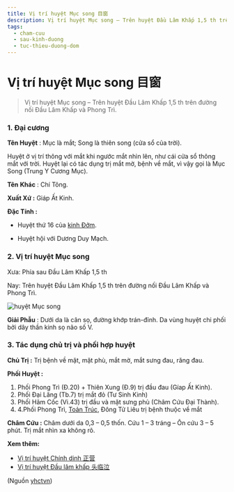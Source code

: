 ```yaml
---
title: Vị trí huyệt Mục song 目窗
description: Vị trí huyệt Mục song – Trên huyệt Đầu Lâm Khấp 1,5 th trên đường nối Đầu Lâm Khấp và Phong Trì.
tags:
  - cham-cuu
  - sau-kinh-duong
  - tuc-thieu-duong-dom
---
```


# Vị trí huyệt Mục song 目窗 

> Vị trí huyệt Mục song – Trên huyệt Đầu Lâm Khấp 1,5 th trên đường nối Đầu Lâm Khấp và Phong Trì.

### 1. Đại cương

**Tên Huyệt** : Mục là mắt; Song là thiên song (cửa sổ của trời).

Huyệt ở vị trí thông với mắt khi ngước mắt nhìn lên, như cái cửa sổ thông mắt với trời. Huyệt lại có tác dụng trị mắt mờ, bệnh về mắt, vì vậy gọi là Mục Song (Trung Y Cương Mục).

**Tên** **Khác** : Chí Tông.

**Xuất Xứ :** Giáp Ất Kinh.

**Đặc Tính :**

+ Huyệt thứ 16 của [kinh Đởm](/yhctvn/kinh-tuc-thieu-duong-dom/).

+ Huyệt hội với Dương Duy Mạch.

### 2. Vị trí huyệt Mục song

Xưa: Phía sau Đầu Lâm Khấp 1,5 th

Nay: Trên huyệt Đầu Lâm Khấp 1,5 th trên đường nối Đầu Lâm Khấp và Phong Trì.

![huyệt Mục song](/imgs/yhctvn/huyet-muc-song-300x169.jpg)

**Giải Phẫu** : Dưới da là cân sọ, đường khớp trán-đỉnh. Da vùng huyệt chi phối bởi dây thần kinh sọ não số V.

### 3. Tác dụng chủ trị và phối hợp huyệt

**Chủ Trị :** Trị bệnh về mặt, mặt phù, mắt mờ, mắt sưng đau, răng đau.

**Phối Huyệt :**

1. Phối Phong Trì (Đ.20) + Thiên Xung (Đ.9) trị đầu đau (Gíap Ất Kinh).
2. Phối Đại Lăng (Tb.7) trị mắt đỏ (Tư Sinh Kinh)
3. Phối Hãm Cốc (Vi.43) trị đầu và mặt sưng phù (Châm Cứu Đại Thành).
4. 4.Phối Phong Trì, [Toản Trúc](/yhctvn/vi-tri-huyet-toan-truc-%e6%94%92%e7%ab%b9/), Đông Tử Liêu trị bệnh thuộc về mắt

**Châm Cứu :** Châm dưới da 0,3 – 0,5 thốn. Cứu 1 – 3 tráng – Ôn cứu 3 – 5 phút. Trị mắt nhìn xa không rõ.

**Xem thêm:**

* [Vị trí huyệt Chính dinh 正营](/yhctvn/vi-tri-huyet-chinh-dinh-%e6%ad%a3%e8%90%a5/)
* [Vị trí huyệt Đầu lâm khấp 头临泣](/yhctvn/vi-tri-huyet-dau-lam-khap-%e5%a4%b4%e4%b8%b4%e6%b3%a3/)

(Nguồn <a href="https://yhctvn.com/vi-tri-huyet-muc-song-目窗/" target="_blank">yhctvn</a>)
